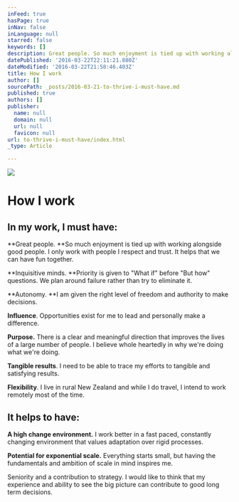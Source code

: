 ```yaml
---
inFeed: true
hasPage: true
inNav: false
inLanguage: null
starred: false
keywords: []
description: Great people. So much enjoyment is tied up with working alongside good people. I only work with people I respect and trust. It helps that we can have fun together.
datePublished: '2016-03-22T22:11:21.880Z'
dateModified: '2016-03-22T21:58:46.403Z'
title: How I work
author: []
sourcePath: _posts/2016-03-21-to-thrive-i-must-have.md
published: true
authors: []
publisher:
  name: null
  domain: null
  url: null
  favicon: null
url: to-thrive-i-must-have/index.html
_type: Article

---
```

![](https://the-grid-user-content.s3-us-west-2.amazonaws.com/8e513c3e-a675-4d2a-9d95-b844684f7be5.jpg)

# How I work

## In my work, I must have:

**Great people. **So much enjoyment is tied up with working alongside good people. I only work with people I respect and trust. It helps that we can have fun together.

**Inquisitive minds. **Priority is given to "What if" before "But how" questions. We plan around failure rather than try to eliminate it.

**Autonomy. **I am given the right level of freedom and authority to make decisions. 

**Influence**. Opportunities exist for me to lead and personally make a difference. 

**Purpose.** There is a clear and meaningful direction that improves the lives of a large number of people. I believe whole heartedly in why we're doing what we're doing.

**Tangible results**. I need to be able to trace my efforts to tangible and satisfying results. 

**Flexibility**. I live in rural New Zealand and while I do travel, I intend to work remotely most of the time. 

## It helps to have: 

**A high change environment.** I work better in a fast paced, constantly changing environment that values adaptation over rigid processes.

**Potential for exponential scale.** Everything starts small, but having the fundamentals and ambition of scale in mind inspires me.

Seniority and a contribution to strategy. I would like to think that my experience and ability to see the big picture can contribute to good long term decisions.